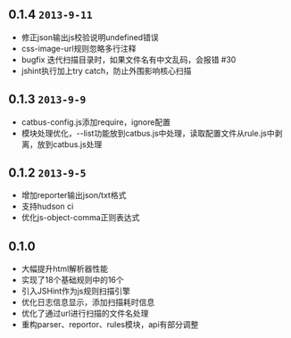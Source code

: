 ## 0.1.4 `2013-9-11`
- 修正json输出js校验说明undefined错误
- css-image-url规则忽略多行注释
- bugfix 迭代扫描目录时，如果文件名有中文乱码，会报错 #30
- jshint执行加上try catch，防止外围影响核心扫描


## 0.1.3 `2013-9-9`
- catbus-config.js添加require，ignore配置
- 模块处理优化，--list功能放到catbus.js中处理，读取配置文件从rule.js中剥离，放到catbus.js处理



## 0.1.2 `2013-9-5`
- 增加reporter输出json/txt格式
- 支持hudson ci
- 优化js-object-comma正则表达式



## 0.1.0
- 大幅提升html解析器性能
- 实现了18个基础规则中的16个
- 引入JSHint作为js规则扫描引擎
- 优化日志信息显示，添加扫描耗时信息
- 优化了通过url进行扫描的文件名处理
- 重构parser、reportor、rules模块，api有部分调整
